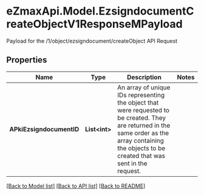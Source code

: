 # eZmaxApi.Model.EzsigndocumentCreateObjectV1ResponseMPayload
Payload for the /1/object/ezsigndocument/createObject API Request

## Properties

Name | Type | Description | Notes
------------ | ------------- | ------------- | -------------
**APkiEzsigndocumentID** | **List&lt;int&gt;** | An array of unique IDs representing the object that were requested to be created.  They are returned in the same order as the array containing the objects to be created that was sent in the request. | 

[[Back to Model list]](../README.md#documentation-for-models) [[Back to API list]](../README.md#documentation-for-api-endpoints) [[Back to README]](../README.md)


